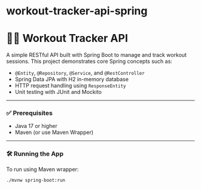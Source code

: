 # workout-tracker-api-spring

# 🏋️‍♂️ Workout Tracker API

A simple RESTful API built with Spring Boot to manage and track workout sessions. This project demonstrates core Spring concepts such as:

- `@Entity`, `@Repository`, `@Service`, and `@RestController`
- Spring Data JPA with H2 in-memory database
- HTTP request handling using `ResponseEntity`
- Unit testing with JUnit and Mockito

---


### ✅ Prerequisites
- Java 17 or higher
- Maven (or use Maven Wrapper)

---

### 🛠 Running the App

To run using Maven wrapper:

```bash
./mvnw spring-boot:run

